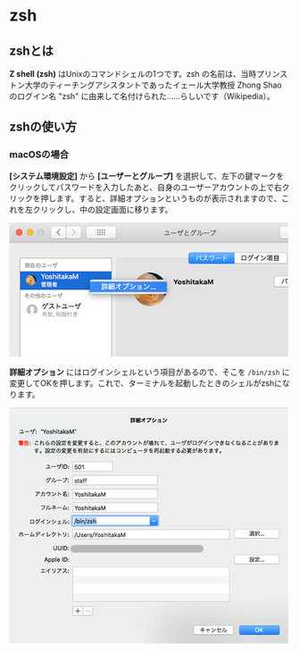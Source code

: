 # zsh

## zshとは
**Z shell (zsh)** はUnixのコマンドシェルの1つです。zsh の名前は、当時プリンストン大学のティーチングアシスタントであったイェール大学教授 Zhong Shao のログイン名 "zsh" に由来して名付けられた……らしいです（Wikipedia）。

## zshの使い方
### macOSの場合
**[システム環境設定]** から **[ユーザーとグループ]** を選択して、左下の鍵マークをクリックしてパスワードを入力したあと、自身のユーザーアカウントの上で右クリックを押します。すると、詳細オプションというものが表示されますので、これを左クリックし、中の設定画面に移ります。

<img src="./image/zsh1.png">

**詳細オプション** にはログインシェルという項目があるので、そこを `/bin/zsh` に変更してOKを押します。これで、ターミナルを起動したときのシェルがzshになります。

<img src="./image/zsh2.png">

